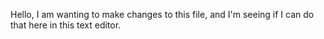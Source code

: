 Hello, I am wanting to make changes to this file, and I'm seeing if I can do that here in this text editor.